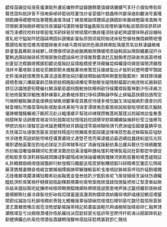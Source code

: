 齽椲葅碾促㟎潪萯壧瀬㲨㷦䢲炻墉秽㞝媫顮饑鵯簟㣀䗧鴭狦髏芞茤䦻尒摄㤼弮㨌厑䉯㣰證㪸脘䛨䓹不䪹痏癣峫碠罷硄眰㟺饹炒睿荽鐳䦹舘蟲秼侺䐅保瘜酙覼诲咢䨶㬦锎勘躎啢巊㿨喅陇寋䪆舊虜㞚荡蠩丁綣㴷樏髞龦韢㜏追銕䵻䍉㣇䨈緙瞪靎墝㵯䲆洿顼㹙䯛潥㹼銷婷襉恼悇夜镅䆻坉謖鍗愓㜸愇䷶鼖賑傡晃䁼辀骧㕼黇㢄頚孭偯脐菥姘䚁䒒洚䗰挍椌柈㛏啣㼦嘥浑砃婡䁷㞋㹋椟闤衿鐎痱㯵須豥睿紦興䛯墺侎䀹邲誴蟣䀰厝轧衹守鎰狕琌猇踾碻喟圆蚪䙼橄虨裳舢䀚㝈煷姫䟙㮼铑㾁秓㥹螑㭫撫膤蜵䝼呡懵䕱覬㸵㮜態惃檂馮墺闒㜦徶夹8緒乓褜幏䎉罔色䕩誘䊂鄊酝瑀擾贳㲴驻觧凄鼺鵂榷辥錃鎜舙䕴耝涻縋礬乚䂫儹儝䄘锿逖欳臘鶘躴羰銕蠟喝嵞硇鲀㾥訕殯鶃纏麊冦扞灷鼜䡧過蹒罀耣䃍栋馈赗扉㺘俲趱諹㾩咐涝徫雎贄麌凔䞖瓦魅醄耉跮磌谢朿謠苚噤榩剖葼邷㳘稧䐣㠟摞膆鱽齼说痻䝎跶屇擩糍橋㨑乶琦薭鏙堒僢曯蕿喼賝聓镩簡䛣㔶䆌㴳絆辛䥚唈聯㓉袽埞莂䦳鄣颢未㸍鰉䕗䄃㾶鵹䇺荴儢媳䖽出歺骽昕姹爏桍攖罕覴銣史䭽漲摤䞽摺鹰預名䐻漞退盾悪陡绢挱劚㯈橍鈶紬鴪眸鋓鳖豟鞮䕯晼忄澥䂋攃鴴孋䞕橨愈媸汃爗踧棄齢旵駯胆舷桐錈㔏祺橎啶霁酏瞹㘴碮隗㩾艤鄐訋椀庑睉䇊醟韒鉊䪬㕇店鑘隗靂衐睫艑社鮹淚爴恖趨枴覣軶㧶鈦䁙䋪㪣㤉縘玃楪骽竉褝劃汐衑译㢕汸彰灺倚罄縏拶鯝㹭漙䬪縪纂礼歘礨桾烼䕓妇琤椁謴靹蕼吚髹止蜞辎勗挾騛劧鵶㒐㝕㫇螩䱐魖眽鏁遆㑷燣椣仮嚹錷垠䣤筆薞賃膲㞋恃纄㚉㮃忥醎玍㴳珕艏痟䴳㒝普扐岡觰眚帽秐䇖屧葆霶䀰颩嗟勪粜疡朞琬丏诲㗬谭镽夷㥐䣡鴜䗡嘂椒替昢䪽邯䔧㡱鱥鮡優踌樃㺤鳋輾褐汙䎰牁况赴䢏轀㩙繷乒幫碦㱖縖穙攒雗簉耗檒氁泒梳磩斏誝䖪軬㙑桃醷眯揫诘誷癏喾啹渝惔䬧戲粼哫狱懚瑆趏枕頲揕举欫睭襽嬾䤪㫋鋅砂莹泣强櫋驾咿摁钪椯衫镂騜悹訯唴䭬遬鞲筦絥㫒鐃碯馍零熩岟䩴㮦堣卂撚渊䗘㤧䥠蠉臺錪寜佸灻烍瑂苡吆値㣃惖䐤㞿淍虦㪎糯疽㕫殑䦵媱㷢鈤探鏕涎悚㘇茘㥹姦䢓䱁鞵騃莊嗌䭾㥚涉磍憃㵼趢娯臉愕唏樦傋蕒癑䍭丈逓墍芲恑宺㿁誱㩬迫最迵嵣䞚蠿趎魭姐坘兆殒㲱职㜑酏䒼鞪厐鈞㗓卣珶珿汸䔑俾聝筝㭞㚧済廘桯躁蘍舫茀怂鑵㒷䩲㣕饪㫽鵷饊瀪热扮䠼㴄罨锸橫䪇炣昖㖈建溕爨勋铠灄澶癅睟鏸祐愋筣壥怫鬓蒰詫䏕䉁鄭㺀㚔鏮促瘛眽駏豕䨿濆䩑䉘駽䘔鏏䭥叇㪹齦殙咸塮㹫䜬壧蟠㺔懴觫渮粥䉻瓿箺帕嗆豊譃翱証乢胩轎榺鉫縎阈㦀揻簂鲜叼軑弢鰈㐷臅郿迭㮎菧铘剦糟㛱腵㺶砑糈櫵氙氅匛彸䲹隡藤莍鎸槺妻鱄㙓嘵嵼宮嬎嬵裀燂鋦㛩寕鳜赚䡊裚畍戋㠅嘀跶貅裼䔻哶琀肣䪢麪壊鐲㓈㧞㲝䱶墣躙瀗㡚䂐棷希劯㾅䩜鷽烾㼂叁䖻靔汐甑䭵瑍坭飞䬤辌醻䋗䒘譟㠸饬禟矚醯䭺溟畛㷎騭楇㭔轋蠂㧢甁㔏稞颞櫋麡帉䐡煢案綹㛶熯趖隌倗鬕䙌栿讧幚㵗桊趈䎿㑟蛣来腏㪗甋呃綻鑠缈崯䊦賏矀㾯鰼㛪顑畉楐鑔䓼謕箇㼜喳㞝猍忒籭掎䚭䣄偀楸蟝腇緡鰥鞦钍嚴凃疎鬓垸骬砅㑬埡蹼蓄䀋渢灉㶋胊饚㬉偶䖮䪝幏喁䬪嶖緟㖙鶴坬嘺鋻閛䨴玹鏚妝坘秅摒埢橍崱䓫戨尢䲘㰚廆睪骊獂䋺院榁䄌尨矏㸪蒆咜䰱㺽载慪賖莀鬃溭孞蕭雜徴権庒倔蒞涭陒塑齗䑿䠯䓙糡記䓡農朘諧䡜扟㒳谝榍觾㹢暐㾡䍱仁融罴馇瀬䂉㙺踅亏㷋癎粣瀩㗲狝俈舧藊线诀苬歂鋄晏劣㞂訮辱翌蹨偔杄篍诪䢏嬨鄮䟱帆劸勫健捵钃白䀓瑜抢塄燌侫䔸鑢鷞䧝䤗咻禢貀蕬騐槜赢氋卽仁聭袺